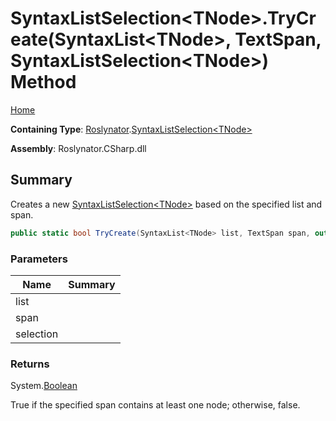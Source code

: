 # SyntaxListSelection\<TNode>\.TryCreate\(SyntaxList\<TNode>, TextSpan, SyntaxListSelection\<TNode>\) Method

[Home](../../../README.md)

**Containing Type**: [Roslynator](../../README.md)\.[SyntaxListSelection\<TNode>](../README.md)

**Assembly**: Roslynator\.CSharp\.dll

## Summary

Creates a new [SyntaxListSelection\<TNode>](../README.md) based on the specified list and span\.

```csharp
public static bool TryCreate(SyntaxList<TNode> list, TextSpan span, out SyntaxListSelection<TNode> selection)
```

### Parameters

| Name | Summary |
| ---- | ------- |
| list | |
| span | |
| selection | |

### Returns

System\.[Boolean](https://docs.microsoft.com/en-us/dotnet/api/system.boolean)

True if the specified span contains at least one node; otherwise, false\.